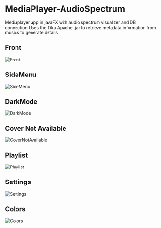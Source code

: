 # MediaPlayer-AudioSpectrum

Mediaplayer app in javaFX with audio spectrum visualizer and DB connection
Uses the Tika Apache .jar to retrieve metadata information from musics to generate details

## Front

![Front](screenshots/Front.png)

## SideMenu

![SideMenu](screenshots/SideMenu.png)

## DarkMode

![DarkMode](screenshots/bottommenudarkmode.png)

## Cover Not Available

![CoverNotAvailable](screenshots/covernotavailable.png)

## Playlist

![Playlist](screenshots/Playlist.png)

## Settings

![Settings](screenshots/settings.png)

## Colors

![Colors](screenshots/colors.png)



